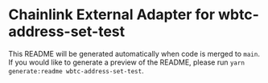 # Chainlink External Adapter for wbtc-address-set-test

This README will be generated automatically when code is merged to `main`. If you would like to generate a preview of the README, please run `yarn generate:readme wbtc-address-set-test`.
